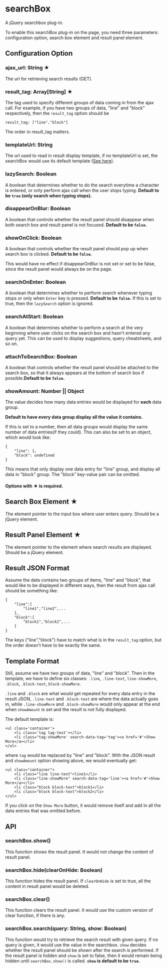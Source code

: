 # searchBox
A jQuery searchbox plug-in.

To enable this searchBox plug-in on the page, you need three parameters: configuration option, search box element and result panel element.

## Configuration Option

### ajax_url: String       ★
The url for retrieving search results (GET).
### result_tag: Array[String]      ★
The tag used to specify different groups of data coming in from the ajax call. For example, if you have two groups of data, "line" and "block" respectively, then the `result_tag` option should be
```
result_tag: ["line","block"]
```
The order in result_tag matters.
### templateUrl: String
The url used to read in result display template, if no templateUrl is set, the searchBox would use its default template ([See here](#defaultTemplate)).
### lazySearch: Boolean
A boolean that determines whether to do the search everytime a character is entered, or only perform ajax call when the user stops typing. **Default to be `true` (only search when typing stops).**
### disappearOnBlur: Boolean
A boolean that controls whether the result panel should disappear when both search box and result panel is not focused. **Default to be `false`.**
### showOnClick: Boolean
A boolean that controls whether the result panel should pop up when search box is clicked. **Default to be `false`.**

This would have no effect if disappearOnBlur is not set or set to be false, since the result panel would always be on the page.
### searchOnEnter: Boolean
A boolean that determines whether to perform search whenever typing stops or only when `Enter` key is pressed. **Default to be `false`.**
If this is set to true, then the `lazySearch` option is ignored.
### searchAtStart: Boolean
A boolean that determines whether to perform a search at the very beginning where user clicks on the search box and hasn't entered any query yet. This can be used to display suggestions, query cheatsheets, and so on.
### attachToSearchBox: Boolean
A boolean that controls whether the result panel should be attached to the search box, so that it always appears at the bottom of search box if possible.**Default to be `false`.**
### showAmount: Number || Object
The value decides how many data entries would be displayed for **each** data group.

**Default to have every data group display all the value it contains.**

If this is set to a number, then all data groups would display the same number of data entries(if they could). This can also be set to an object, which would look like:
```
{
    "line": 1,
    "block": undefined
}
```
This means that only display one data entry for "line" group, and display all data in "block" group. The "block" key-value pair can be omitted.

#### Options with ★ is required.

## Search Box Element       ★
The element pointer to the input box where user enters query. Should be a jQuery element.

## Result Panel Element     ★
The element pointer to the element where search results are displayed. Should be a jQuery element.

## Result JSON Format
Assume the data contains two groups of items, "line" and "block", that would like to be displayed in different ways, then the result from ajax call should be something like:
```
{
    "line":[
        "line1","line2",...
    ],
    "block":[
        "block1","block2",...
    ]
}
```
The keys ("line","block") have to match what is in the `result_tag` option, but the order doesn't have to be exactly the same.

## Template Format
Still, assume we have two groups of data, "line" and "block". Then in the template, we have to define six classes: `.line`, `.line-text`, `line-showMore`, `.block`, `.block-text`, `block-showMore`.

`.line` and `.block` are what would get repeated for every data entry in the result JSON, `.line-text` and `.block-text` are where the data actually goes in, while `.line-showMore` and `.block-showMore` would only appear at the end when `showAmount` is set and the result is not fully displayed.

<a name="defaultTemplate"></a>The default template is:
```
<ul class='container'>
    <li class='tag tag-text'></li>
    <li class="tag-showMore' search-data-tag='tag'><a href='#'>Show More</a></li>
</ul>
```
where `tag` would be replaced by "line" and "block". With the JSON result and `showAmount` option showing above,  we would eventually get:
```
<ul class="container">
    <li class="line line-text">line1</li>
    <li class="line-showMore" search-data-tag='line'><a href='#'>Show More</a></li>
    <li class="block block-text">block1</li>
    <li class="block block-text">block2</li>
</ul>
```
If you click on the `Show More` button, it would remove itself and add in all the data entries that was omitted before.
## API

### searchBox.show()
This function shows the result panel. It would not change the content of result panel.
### searchBox.hide(clearOnHide: Boolean)
This function hides the result panel. If `clearOnHide` is set to true, all the content in result panel would be deleted.
### searchBox.clear()
This function clears the result panel. It would use the custom version of clear function, if there is any.
### searchBox.search(query: String, show: Boolean)
This function would try to retrieve the search result with given query. If no query is given, it would use the value in the searchbox. `show` decides whether the result panel should be shown after the search is performed. If the result panel is hidden and `show` is set to false, then it would remain being hidden until `searchBox.show()` is called. **`show` is default to be `true`.**